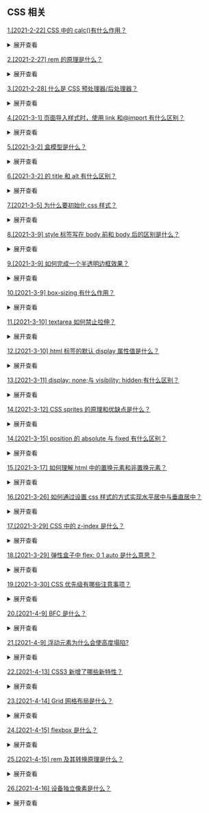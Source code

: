 ## CSS 相关

[1.[2021-2-22] CSS 中的 calc()有什么作用？](https://github.com/HJY-xh/plantTrees/issues/6)

<details>
<summary>展开查看</summary>
<pre>
calc使得开发者能够使用四则运算表达式来填写CSS属性。
px、%、em等不同单位的数值均可参与计算，浏览器会进行自动转换。
注意：当使用calc的时候，运算符号左右需要有空格，否则属性不生效。例如：width: calc(100% - 30px)。
</pre>
</details>

[2.[2021-2-27] rem 的原理是什么？ ](https://github.com/HJY-xh/plantTrees/issues/16)

<details>
<summary>展开查看</summary>
<pre>
在做响应式布局的时候，通过调整HTML的字体大小，页面上所有使用rem单位的元素都会做相应的调整。
</pre>
</details>

[3.[2021-2-28] 什么是 CSS 预处理器/后处理器？ ](https://github.com/HJY-xh/plantTrees/issues/17)

<details>
<summary>展开查看</summary>
<pre>
预处理器（例如，Less、Sass、stylus)是用来把Sass或Less预编译成CSS的工具，增强了CSS代码的复用性。它有层级、mixin、变量、循环、函数等，具有很方便的UI组件模块化开发能力，能极大地提高工作效率。
后处理器（例如PostCSS）通常被视为在完成的样式表中根据CSS规范处理CSS,让其更有效，目前最常做的是给CSS属性添加浏览器私有前缀，解决跨浏览器的兼容性问题。
</pre>
</details>

[4.[2021-3-1] 页面导入样式时，使用 link 和@import 有什么区别？](https://github.com/HJY-xh/plantTrees/issues/19)

<details>
<summary>展开查看</summary>
<pre>
答案一：
-   link 是 XHTML 标签，除了加载 CSS 外，还可以定义 RSS 等其他事务；@import 属于 CSS 范畴，只能加载 CSS。
-   link 引用 CSS 时，在页面载入时同时加载；@import 需要页面网页完全载入以后加载。因此会出现一开始没有 css 样式，闪烁一下出现样式后的页面(网速慢的情况下)。
-   link 是 XHTML 标签，无兼容问题；@import 是在 CSS2.1 提出的，低版本的浏览器不支持。
-   link 支持使用 Javascript 控制 DOM 去改变样式；而@import 不支持。

答案二：

-   link 是 HTML 方式， @import 是 CSS 方式
-   link 最大限度支持并行下载，@import 过多嵌套导致串行下载，出现 FOUC
-   link 可以通过 rel="alternate stylesheet"指定候选样式
-   浏览器对 link 支持早于@import，可以使用@import 对老浏览器隐藏样式
-   @import 必须在样式规则之前，可以在 css 文件中引用其他文件
总体来说：link 优于@import
</pre>
</details>

[5.[2021-3-2] 盒模型是什么？](https://github.com/HJY-xh/plantTrees/issues/23)

<details>
<summary>展开查看</summary>
<pre>
盒模型的组成，由里向外content,padding,border,margin.

在 IE 盒子模型中，width 表示 content+padding+border 这三个部分的宽度

在标准的盒子模型中，width 指 content 部分的宽度

box-sizing 的使用

-   box-sizing: content-box 是 W3C 盒子模型
-   box-sizing: border-box 是 IE 盒子模型

box-sizing 的默认属性是 **content-box**

</pre>
</details>

[6.[2021-3-2] <img>的 title 和 alt 有什么区别？](https://github.com/HJY-xh/plantTrees/issues/24)

<details>
<summary>展开查看</summary>
<pre>
- alt属性，是`<img>`的特有属性，是图片内容的等价描述，用于图片无法加载时显示或读屏器阅读图片（帮助盲人了解图片内容）。可提图片高可访问性，除了纯装饰图片外都必须设置有意义的值，搜索引擎会重点分析。
- title属性，是鼠标覆盖时显示的文字，其他一些标签也可以使用。例如：base，basefont，head，html，meta，param，script
</pre>
</details>

[7.[2021-3-5] 为什么要初始化 css 样式？](https://github.com/HJY-xh/plantTrees/issues/30)

<details>
<summary>展开查看</summary>
<pre>
因为浏览器的兼容问题，不同浏览器对有些标签的默认值是不同的，如果没对CSS初始化往往会出现浏览器之间的页面显示差异。 当然，初始化样式会对SEO有一定的影响，但鱼和熊掌不可兼得，但力求影响最小的情况下初始化。
</pre>
</details>

[8.[2021-3-9] style 标签写在 body 前和 body 后的区别是什么？](https://github.com/HJY-xh/plantTrees/issues/40)

<details>
<summary>展开查看</summary>
<pre>

-   答案一
    **渲染机制**的区别。在 body 前是已经把样式解析一遍，到了对应标签直接渲染样式，显示快；在 body 后是浏览器已经把标签解析了，但基于没有样式，显示的不完全。在把 body 后的样式表扫描后，成为真正的样式。速度会慢，尤其遇到大型网站，效果更差。这都是基于浏览器从上而下的浏览机制导致的。

-   答案二
    首先要明确一点，即浏览器以逐行方式对 html 文档进行解析的。
    -   写在 body 标签前利于浏览器逐步渲染：
              resources downloading->CSSOM+DOM->RenderTree(composite)->Layout->paint
    -   写在 body 标签后：
              可能会导致 FOUC (Flash of Unstyled Content)无样式内容闪烁问题。根据浏览器的解析机制，当解析到写在尾部的样式表（外联或写在 style 标签）会导致浏览器停止之前的渲染，等待加载且解析样式表完成之后重新渲染，也就是说 CSS 未完全加载前，会先渲染显示已经解析的 HTML 内容，然后 CSS 完全加载完成后，再次渲染。

</pre>
</details>

[9.[2021-3-9] 如何完成一个半透明边框效果？](https://github.com/HJY-xh/plantTrees/issues/42)

<details>
<summary>展开查看</summary>
<pre>
很多人会想到：

```
border: 10px solid hsla(0,0%,100%,.5);
background: white;
```

很可惜，出来的效果是这样的：

![img](https://github.com/HJY-xh/plantTrees/blob/master/Image/%E8%AF%84%E8%AE%BA%E5%8C%BA%E5%9B%BE%E7%89%87/issues_75/uri.png)

**_为什么呢？_**
因为默认情况下，背景会延伸到边框所在的区域下层。我们所做的事情并没有让 body 的背景从半透明白色边框处透上来，而是在半透明白色边框处透出了这个容器自己的纯白实色背景，这实际上得到的效果跟纯白实色的边框看起来完全一样。

在 CSS 2.1 中，这就是背景的工作原理。我们只能接受它并且向前看。谢天谢地，从背景与边框（第三版）http://w3.org/TR/css3-background开始，我们可以通过 `background-clip` 属性来调整上述默认行为所带来的不便。这个属性的初始值是 `border-box`，意味着背景会被元素的 `border box`（边框的外沿框）裁切掉。如果不希望背景侵入边框所在的范围，我们要做的就是把它的值设为 `padding-box`，这样浏览器就会用内边距的外沿来把背景裁切掉。即：

```
border: 10px solid hsla(0,0%,100%,.5);
background: white;
background-clip: padding-box;
```

效果如下：

![](https://github.com/HJY-xh/plantTrees/blob/master/Image/%E8%AF%84%E8%AE%BA%E5%8C%BA%E5%9B%BE%E7%89%87/issues_42/Transparent_border_after.PNG)

</pre>
</details>

[10.[2021-3-9] box-sizing 有什么作用？](https://github.com/HJY-xh/plantTrees/issues/43)

<details>
<summary>展开查看</summary>
<pre>

box-sizing 属性可以用来调整如下表现：

-   `content-box` 它是默认值。如果设置一个元素的宽为 100px，那么这个元素的内容区就是 100px，此时任何边框、内边距的宽度都会增加到最后绘制出来的元素宽度中
-   `border-box`该属性将元素的边框和内边距的值包含进 width。即如果设置一个元素的宽为 100px，那么这 100px 包含该元素的 border 和 padding，内容区的实际宽度为 width 减去 border 和 padding 值。大多数情况下，这使得更容易设定一个元素的宽高。

</pre>
</details>

[11.[2021-3-10] textarea 如何禁止拉伸？](https://github.com/HJY-xh/plantTrees/issues/45)

<details>
<summary>展开查看</summary>
<pre>
使用 CSS 样式可以避免拉伸:
```css
textarea {
  resize: none;
}
```
</pre>
</details>

[12.[2021-3-10] html 标签的默认 display 属性值是什么？](https://github.com/HJY-xh/plantTrees/issues/46)

<details>
<summary>展开查看</summary>
<pre>
block
</pre>
</details>

[13.[2021-3-11] display: none;与 visibility: hidden;有什么区别？](https://github.com/HJY-xh/plantTrees/issues/48)

<details>
<summary>展开查看</summary>
<pre>

相同点：它们都能让元素不可见

区别：

-   `display:none;`会让元素完全从渲染树中消失，渲染的时候不占据任何空间；`visibility: hidden;`不会让元素从渲染树消失，渲染时元素继续占据空间，只是内容不可见
-   `display: none;`是非继承属性，子孙节点消失由于元素从渲染树消失造成，通过修改子孙节点属性无法显示；`visibility: hidden;` 是继承属性，子孙节点由于继承了 `hidden` 而消失，通过设置 `visibility: visible;`，可以让子孙节点显示
-   修改常规流中元素的 `display` 通常会造成文档重排。修改 `visibility` 属性只会造成本元素的重绘
-   读屏器不会读取 `display: none;` 元素内容；会读取 `visibility: hidden;` 元素内容

</pre>
</details>

[14.[2021-3-12] CSS sprites 的原理和优缺点是什么？](https://github.com/HJY-xh/plantTrees/issues/51)

<details>
<summary>展开查看</summary>
<pre>

**_1. 简介_**

CSS Sprites 在国内很多人叫 css 精灵，是一种网页图片应用处理方式。它允许将一个页面涉及到的所有零星图片都包含到一张大图中， 利用 CSS 的 `background-image`、`background- repeat`、`background-position` 的组合进行背景定位， 访问页面时避免图片载入缓慢的现象。

**_2. 优点_**

-   CSS Sprites 能很好地减少网页的 http 请求，从而大大的提高页面的性能，这是 CSS Sprites 最大的优点，也是其被广泛传播和应用的主要原因；

-   CSS Sprites 能减少图片的字节；

-   CSS Sprites 解决了网页设计师在图片命名上的困扰，只需对一张集合的图片命名，不需要对每一个小图片进行命名，从而提高了网页制作效率；

-   CSS Sprites 只需要修改一张或少量图片的颜色或样式来改变整个网页的风格；

**_3. 缺点_**

-   图片合并麻烦：图片合并时，需要把多张图片有序的合理的合并成一张图片，并留好足够的空间防止版块出现不必要的背景；

-   图片适应性差：在高分辨的屏幕下自适应页面，若图片不够宽会出现背景断裂；

-   图片定位繁琐：开发时需要通过工具测量计算每个背景单元的精确位置；

-   可维护性差：页面背景需要少许改动，可能要修改部分或整张已合并的图片，进而要改动 css。在避免改动图片的前提下，又只能（最好）往下追加图片，但这样增加了图片字节；

</pre>
</details>

[14.[2021-3-15] position 的 absolute 与 fixed 有什么区别？](https://github.com/HJY-xh/plantTrees/issues/59)

<details>
<summary>展开查看</summary>
<pre>
共同点：
- 改变行内元素的呈现方式，display被置为block
- 让元素脱离普通流，不占据空间
- 默认会覆盖到非定位元素上

不同点：
absolute 的”根元素“是可以设置的，而 fixed 的”根元素“固定为浏览器窗口。当你滚动网页，fixed 元素与浏览器窗口之间的距离是不变的。

</pre>
</details>

[15.[2021-3-17] 如何理解 html 中的置换元素和非置换元素？](https://github.com/HJY-xh/plantTrees/issues/62)

<details>
<summary>展开查看</summary>
<pre>

### **什么是置换元素？**

一个 `内容` 不受 CSS 视觉格式化模型控制，CSS 渲染模型并不考虑对此内容的渲染，且元素本身一般拥有固有尺寸（宽度，高度，宽高比）的元素，被称之为置换元素。

### **什么是非置换元素？**

w3c 并没有给出明确的非置换元素的解释，但能确定的是除置换元素之外，所有的元素都是非置换元素。

### 行内级置换和非置换元素的**宽度**定义

对于行内级`非置换`元素，宽度设置是不适用的。
对于行内级`置换`元素来说，其宽度的设置需遵循以下几点：

-   若宽高的计算值都为 `auto` 且元素有固有宽度，则 `width` 的使用值为该固有宽度；

```
典型的例子是：拥有默认宽高的 input 当宽度的计算值为auto时，则宽度使用值为其默认的固有宽度
```

-   若宽度的计算值为 `auto` 且高度有 `非auto` 的计算值，并且元素有固有宽高比，则 `width` 的使用值为 `高度使用值 * 固有宽高比`；

```
典型的例子：img 当只定义了其高度值时，其宽度将会根据固有宽高比进行等比设置
```

-   除此之外，当 `width` 的计算值为 `auto` 时，则宽度的使用值为 `300px`

```
典型的例子：比如iframe, canvas
```

其它类型的置换元素，其宽度的定义都参照行内置换元素的定义。

### 行内级置换和非置换元素的**高度**定义

对于行内级非置换元素，高度设置是不适用的。
对于行内级置换元素来说，其高度的设置需遵循以下几点：

-   若宽高的计算值都为 `auto` 且元素有固有高度，则 `height` 的使用值为该固有高度；
-   若高度的计算值为 `auto` 且元素有固有高度，则 `height` 的使用值为该固有高度；
-   若高度的计算值为 `auto` 且宽度有 `非auto` 的计算值，并且元素有固有宽高比，则 `height` 的使用值为：`宽度使用值 / 固有宽高比`；
-   若高度的计算值为 `auto` 且上述条件完全不符，则 `height` 的使用值 不能大于 150px，且宽度不能大于长方形高度的 2 倍。

其它类型的置换元素，其高度的定义都参照行内置换元素的定义。

</pre>
</details>

[16.[2021-3-26] 如何通过设置 css 样式的方式实现水平居中与垂直居中？](https://github.com/HJY-xh/plantTrees/issues/86)

<details>
<summary>展开查看</summary>
<pre>

### 1. 水平居中

-   inline 元素：text-align: center
-   block 元素：margin: auto
-   absolute 元素：left: 50% + margin-left 负宽度 1/2

### 2. 垂直居中

-   inline 元素：line-height 的值等于 height 的值
-   absolute 元素：top: 50% + margin-top 负高度 1/2 （需知道元素高度）
-   absolute 元素：transform(-50%, -50%) （不需知道元素高度，但有兼容性问题）
-   absolute 元素：top, left, bottom, right = 0 + margin: auto （不需知道元素高度，且无兼容性问题）

</pre>
</details>

[17.[2021-3-29] CSS 中的 z-index 是什么？](https://github.com/HJY-xh/plantTrees/issues/93)

<details>
<summary>展开查看</summary>
<pre>

当网页上出现多个由绝对定位（position:absolute）或固定定位（position:fixed）所产生的浮动层时，必然就会产生一个问题，就是当这些层的位置产生重合时，谁在谁的上面呢？或者说谁看得见、谁看不见呢？这时候就可以通过设置 z-index 的值来解决，这个值较大的就在上面，较小的在下面。

```
z-index的意思就是在z轴的顺序，如果说网页是由x轴和y轴所决定的一个平面，那么z轴就是垂直于屏幕的一条虚拟坐标轴，浮动层就在这个坐标轴上，那么它们的顺序号就决定了谁上谁下了
```

</pre>
</details>

[18.[2021-3-29] 弹性盒子中 flex: 0 1 auto 是什么意思？](https://github.com/HJY-xh/plantTrees/issues/97)

<details>
<summary>展开查看</summary>
<pre>
三个参数分别对应的是 flex-grow, flex-shrink 和 flex-basis，默认值为0 1 auto。

flex-grow: 0; // 增长比例，子项合计宽度小于容器宽度，需要根据每个子项设置的此属性比例对剩下的长度进行分配
flex-shrink: 1; // 回缩比例，子项合计宽度大于容器宽度，需要根据每个子项设置的此属性比例对多出的长度进行分配
flex-basis: auto; // 设置了宽度跟宽度走，没设置宽度跟内容实际宽度走

看个 🌰

```html
<!DOCTYPE html>
<html lang="en">
	<head>
		<meta charset="UTF-8" />
		<meta name="viewport" content="width=device-width, initial-scale=1.0" />
		<title>Document</title>
		<style>
			.container1 {
				width: 600px;
				height: 300px;
				display: flex;
			}
			.left1 {
				flex: 1 2 300px;
				background: #eaeaea;
			}
			.right1 {
				flex: 2 1 400px;
				background: #33ddee;
			}
			.container2 {
				width: 900px;
				height: 300px;
				display: flex;
			}
			.left2 {
				flex: 1 2 300px;
				background: #eaeaea;
			}
			.right2 {
				flex: 2 1 400px;
				background: #33ddee;
			}
		</style>
	</head>
	<body>
		<div class="container1">
			<div class="left1"></div>
			<div class="right1"></div>
		</div>
		<div class="container2">
			<div class="left2"></div>
			<div class="right2"></div>
		</div>
	</body>
</html>
```

分析 container1： 1.先确定看 flex-grow 还是 flex-shrink：父级宽度(600)<子集宽度之和(`300 + 400 = 700`)，因此子集需要收缩，收缩比`2:1` 2.收缩总量：`700 - 600 = 100`；权重计算:`2 * 300 + 1 * 400 = 1000`，left 最终宽：`300 - 100 * 2 * 300 / 1000 = 240`；right 最终宽度：`400 - 100 * 2 * 300 / 1000 = 360`

分析 container2： 1.先确定看 flex-grow 还是 flex-shrink：父级宽度(900)>子集宽度之和(`300 + 400 = 700`)，因此子集需要扩张，扩张比`1:2` 2.扩张总量：`900 - 700 = 200`；left 最终宽：`300 + 200 * 1 /（1+2) = 366`；right 最终宽度：`400 + 200 * 2 /（1+2） = 533`

</pre>
</details>

[19.[2021-3-30] CSS 优先级有哪些注意事项？](https://github.com/HJY-xh/plantTrees/issues/100)

<details>
<summary>展开查看</summary>
<pre>

-   每个选择器都有权值，权值越大越优先
-   继承的样式优先级低于自身指定样式
-   ！important 优先级最高 js 也无法修改
-   权值相同时，靠近元素的样式优先级高 顺序为内联样式表（标签内部）> 内部样式表（当前文件中）> 外部样式表（外部文件中）

</pre>
</details>

[20.[2021-4-9] BFC 是什么？](https://github.com/HJY-xh/plantTrees/issues/130)

<details>
<summary>展开查看</summary>
<pre>

> BFC 是 Block Formatting Context，也就是块级格式化上下文，是用于布局块级盒子的一块渲染区域。

简单来说，BFC 实际上是一块区域，在这块区域中遵循一定的规则，有一套独特的渲染规则。

文档流其实分为普通流、定位流和浮动流和三种，普通流其实就是指 BFC 中的 FC，也即格式化上下文。

-   普通流：元素按照其在 HTML 中的先后位置从上到下、从左到右布局，在这个过程中，行内元素水平排列，直到当行被占满然后换行，块级元素则会被渲染为完整的一个新行。

-   格式化上下文：页面中的一块渲染区域，有一套渲染规则，决定了其子元素如何布局，以及和其他元素之间的关系和作用。

使用 BFC 的几个注意点：

-   BFC 区域内的元素外边距会发生重叠
-   BFC 区域内的元素不会与浮动元素重叠
-   计算 BFC 区域的高度时，浮动元素也参与计算
-   BFC 区域就相当于一个容器，内部的元素不会影响到外部，同样外部的元素也不会影响到内部

BFC 的应用场景：

-   清除浮动：父元素设置`overflow: hidden`触发 BFC 实现清除浮动，防止父元素高度塌陷，后面的元素被覆盖，实现文字环绕等等。
-   消除相邻元素垂直方向的边距重叠：第二个子元素套一层，并设置 overflow: hidden，构建 BFC 使其不影响外部元素。
-   消除父子元素边距重叠，父元素设置`overflow: hidden`

下列方式会创建块格式化上下文：

-   根元素（）
-   浮动元素（元素的 float 不是 none）
-   绝对定位元素（元素的 position 为 absolute 或 fixed）
-   行内块元素（元素的 display 为 inline-block）
-   表格单元格（元素的 display 为 table-cell，HTML 表格单元格默认为该值）
-   表格标题（元素的 display 为 table-caption，HTML 表格标题默认为该值）
-   匿名表格单元格元素（元素的 display 为 table、table-row、 table-row-group、table-header-group、table-footer-group（分别是 HTML table、row、tbody、thead、tfoot 的默认属性）或 inline-table）
-   overflow 计算值(Computed)不为 visible 的块元素
-   display 值为 flow-root 的元素
-   contain 值为 layout、content 或 paint 的元素
-   弹性元素（display 为 flex 或 inline-flex 元素的直接子元素）
-   网格元素（display 为 grid 或 inline-grid 元素的直接子元素）
-   多列容器（元素的 column-count 或 column-width (en-US) 不为 auto，包括 column-count 为 1）
-   column-span 为 all 的元素始终会创建一个新的 BFC，即使该元素没有包裹在一个多列容器中

</pre>
</details>

[21.[2021-4-9] 浮动元素为什么会使高度塌陷?](https://github.com/HJY-xh/plantTrees/issues/131)

<details>
<summary>展开查看</summary>
<pre>

导致高度塌陷的原因 在文档流中，父元素的高度默认是被子元素所撑开的，也就是说子元素有多高，父元素就有多高。

但是当为子元素设置浮动以后，子元素将完全脱离文档流，脱离文档流后子元素将无法撑起父元素的高度， 由于父元素的高度塌陷后，父元素下面的元素就会向上移动，这样将会导致整个页面的布局混乱。

</pre>
</details>

[22.[2021-4-13] CSS3 新增了哪些新特性？](https://github.com/HJY-xh/plantTrees/issues/139)

<details>
<summary>展开查看</summary>
<pre>

### 一、选择器

`CSS3` 中新增了一些选择器：

| 选择器           | 说明                                                                                          |
| ---------------- | --------------------------------------------------------------------------------------------- |
| E[attr^=“xxx”]   | 选择元素 E，其中 E 元素的 attr 属性是以 xxx 开头的任何字符                                    |
| E[attr$=“xxx”]   | 选择元素 E，其中 E 元素的 attr 属性是以 xxx 结尾的任何字符                                    |
| E[attr*=“xxx”]   | 选择元素 E，其中 E 元素的 attr 属性是包含 xxx 的任何字符                                      |
| E:first-child    | 选择父元素下的第一个子元素（该子元素类型为 E，以下类同）                                      |
| E:last-child     | 选择父元素下的最后一个子元素                                                                  |
| E:nth-child(n)   | 选择父元素下的第 n 个子元素或奇偶元素，n 取值有 3 种：数字、odd 和 even，其中 n 从 1 开始     |
| E:only-child     | 选择父元素下唯一的子元素，该父元素只有一个子元素                                              |
| E:first-of-type  | 选择父元素下的第一个 E 类型的子元素                                                           |
| E:last-of-type   | 选择父元素下的最后一个 E 类型的子元素                                                         |
| E:nth-of-type(n) | 选择父元素下的第 n 个 E 类型的子元素或奇偶元素，n 取值有 3 种：数字、odd 和 even，n 从 1 开始 |
| E:only-of-type   | 选择父元素下唯一的 E 类型的子元素，该父元素可以有多个子元素                                   |
| :focus           | 定义元素获取焦点时使用的样式                                                                  |
| ::selection      | 定义页面中被选中文本的样式                                                                    |
| :checked         | 定义单选框或复选框被选中时的样式（兼容性差）                                                  |
| :enabled         | 定义表单元素“可用”时的样式                                                                    |
| :disabled        | 定义表单元素“不可用”时的样式                                                                  |
| :read-write      | 定义表单元素“可读写”时的样式                                                                  |
| :read-only       | 定义表单元素“只读”时的样式                                                                    |
| :root            | 选择 HTML 页面的根元素                                                                        |
| :empty           | 选择一个“不包含任何子元素和内容”的元素                                                        |
| :target          | 选取页面中的某一个 target 元素                                                                |
| :not()           | 选取某一个元素之外的所有元素                                                                  |

### 二、新样式

### **边框**

`CSS3`新增了三个 边框属性，分别是：

-   border-radius：创建圆角边框
-   box-shadow：为元素添加阴影
-   border-image：使用图片来绘制边框

**box-shadow**

设置元素阴影，设置属性如下：

-   水平阴影
-   垂直阴影
-   模糊距离（虚实）
-   阴影尺寸（影子大小）
-   阴影颜色
-   内/外阴影

其中水平阴影和垂直阴影是必须设置的

### **背景**

新增了几个关于背景的属性，分别是`background-clip`、`background-origin`、`background-size`、`background-break`
**background-clip**

用于确定背景画区，有以下几种可能的属性：

-   background-clip: border-box; 背景从 border 开始显示
-   background-clip: padding-box; 背景从 padding 开始显示
-   background-clip: content-box; 背景从 cotent 区域开始显示
-   background-clip: no-clip; 默认属性，等同于 border-box

通常情况，背景都是覆盖整个元素的，利用这个属性可以设定背景颜色或图片的覆盖范围

**background-origin**

当我们设置背景图片时，图片是会以左上角对齐，但是是以`border`的左上角对齐还是以`padding`的左上角或者`content`的左上角对齐? `border-origin`正是用来设置这个的：

-   background-origin: border-box; 从 border 开始计算 background-position
-   background-origin: padding-box; 从 padding 开始计算 background-position
-   background-origin: content-box; 从 content 开始计算 background-position

**background-size**
`background-size`属性常用来调整背景图片的大小，主要用于设定图片本身。有以下可能的属性：

-   background-size: contain; 缩小图片以适合元素（维持像素长宽比）
-   background-size: cover; 扩展元素以填补元素（维持像素长宽比）
-   background-size: 100px 100px; 缩小图片至指定的大小
-   background-size: 50% 100%; 缩小图片至指定的大小，百分比是相对包含元素的尺寸

**background-break**

元素可以被分成几个独立的盒子（如使内联元素 span 跨越多行），`background-break` 属性用来控制背景怎样在这些不同的盒子中显示

-   background-break: continuous; 默认值。忽略盒之间的距离（也就是像元素没有分成多个盒子，依然是一个整体一样）
-   background-break: bounding-box; 把盒之间的距离计算在内；
-   background-break: each-box; 为每个盒子单独重绘背景

### **文字**

**word-wrap**

语法：`word-wrap: normal | break-word`

-   normal：使用浏览器默认的换行
-   break-all：允许在单词内换行

**text-overflow**
`text-overflow`设置或检索当当前行超过指定容器的边界时如何显示，属性有两个值选择：

-   clip：修剪文本
-   ellipsis：显示省略符号来代表被修剪的文本

**text-shadow**
`text-shadow`可向文本应用阴影。能够规定水平阴影、垂直阴影、模糊距离，以及阴影的颜色

**text-decoration**

CSS3 里面开始支持对文字的更深层次的渲染，具体有三个属性可供设置：

-   text-fill-color：设置文字内部填充颜色
-   text-stroke-color：设置文字边界填充颜色
-   text-stroke-width：设置文字边界宽度

### **颜色**

`CSS3`新增了新的颜色表示方式`rgba`与`hsla`

-   rgba 分为两部分，rgb 为颜色值，a 为透明度
-   hsla 分为四部分，h 为色相，s 为饱和度，l 为宽度，a 为透明度

### 三、transition 过渡

`transition`属性可以被指定为一个或多个`CSS`属性的过渡效果，多个属性之间用逗号进行分隔，必须规定两项内容：

-   过渡效果
-   持续时间

语法如下：

transition: css 属性，花费时间，效果曲线（默认 ease），延迟时间（默认 0）

### 四、transform 转换

`transform`属性允许你旋转，缩放，倾斜或平移给定元素

`transform-origin`：转换元素的位置（围绕哪个点进行转换），默认值为`(x, y, z) : (50%, 50%, 0)`

使用方式：

-   transform: translate(120px, 50%)：位移
-   transform: scale(2, 0.5)：缩放
-   transform: rotate(0.5turn)：旋转
-   transform: skew(30deg, 20deg)：倾斜

### 五、animation 动画

动画这个平常用的也很多，主要是做一个预设的动画。和一些页面交互的动画效果，结果和过渡应该一样，让页面不会那么生硬

animation 也有很多的属性：

-   animation-name：动画名称
-   animation-duration：动画持续时间
-   animation-timing-functino：动画时间函数
-   animation-delay：动画延迟时间
-   animation-iteration-count：动画执行次数，可以设置为一个整数，也可以设置为 infinite
-   animation-direction：动画执行方向
-   animation-paly-state：动画播放状态
-   animation-fill-mode：动画填充模式

### 六、渐变

颜色渐变是指在两个颜色之间平稳的过渡，`CSS3`渐变包括：

-   linear-gradient：线性渐变
    `background-image: linear-gradient(direction, color-stop1, color-stop2, ...);`
-   radial-gradient：径向渐变
    `linear-gradient(0deg, red, green);`

### 七、其他

除此之外，还包括 flex 弹性布局、Grid 栅格布局、多列布局、媒体查询、混合模式等等......

</pre>
</details>

[23.[2021-4-14] Grid 网格布局是什么？](https://github.com/HJY-xh/plantTrees/issues/144)

<details>
<summary>展开查看</summary>
<pre>

### 一、是什么

`Grid` 布局即网格布局，是一个**二维**的布局方式，由纵横相交的两组网格线形成的框架性布局结构，能够同时处理行与列

擅长将一个页面划分为几个主要区域，以及定义这些区域的大小、位置、层次等关系

![img](https://github.com/HJY-xh/plantTrees/blob/master/Image/%E8%AF%84%E8%AE%BA%E5%8C%BA%E5%9B%BE%E7%89%87/issues_144/1.png)

设置`display:grid/inline-grid`的元素就是网格布局容器，这样就能触发浏览器渲染引擎的网格布局算法

```
<div class="container">
    <div class="item item-1">
        <p class="sub-item"></p>
 </div>
    <div class="item item-2"></div>
    <div class="item item-3"></div>
</div>
```

上述代码实例中，`.container`元素就是网格布局容器，`.item`元素就是网格的项目，由于网格元素只能是容器的顶层子元素，所以`p`元素并不是网格元素

网格线，即划分网格的线：
![img](https://github.com/HJY-xh/plantTrees/blob/master/Image/%E8%AF%84%E8%AE%BA%E5%8C%BA%E5%9B%BE%E7%89%87/issues_144/2.png)
上图是一个 **2 x 3** 的网格，共有**3 根**水平网格线和**4 根**垂直网格线

### 二、属性

`Grid`布局属性可分为两大类：

-   容器属性
-   项目属性

### 容器属性：

**display 属性**

-   display：grid 则该容器是一个块级元素

-   display: inline-grid 则容器元素为行内元素

**gird-template-colums 属性，grid-template-rows 属性**

-   `grid-template-columns` 属性设置列宽
-   `grid-template-rows` 属性设置行高

```
.wrapper{
  display: gird;
  /* 声明了三列，宽度分别为 200px 200px 200px */
  grid-template-columns: 200px 200px 200px;
  grid-gap: 5px;
  /* 声明了两行，行高分别为 50px 50px */
  grid-template-rows: 50px 50 px;
}
```

以上表示固定列宽为 200px 200px 200px，行高为 50px 50px
上述代码可以看到重复写单元格宽高，通过 **repeat()** 函数，可以简写重复的值

-   第一个参数是重复的次数
-   第二个参数是重复的值

```
.wrapper {
  display: grid;
  grid-template-columns: repeat(3, 200px);
  grid-gap: 5px;
  grid-template-rows:repeat(2, 50px);
}
```

除了上述的`repeat`关键字，还有：

-   auto-fill：自动填充，让一行（或者一列）中尽可能容纳更多的单元格
    `grid-template-columns： repeat(auto-fill, 200px)`
    表示列宽是 200px，但列的数量是不固定的，只要浏览器能够容纳下，就可以放置元素

-   fr：片段，为了方便表示比例关系
    `grid-template-columns: 200px 1fr 2fr`
    表示第一个列宽为 200px，后面剩余的宽度分为两部分，宽度分别为剩余宽度的 1/3 和 2/3

-   minmax：产生一个长度范围，表示长度就在这个范围之中都可以应用到网格项目中。第一个参数是最小值，第二个参数是最大值
    `minmax(100px, 1fr)` 表示列宽不小于 100px，不大于 1fr

-   auto：浏览器自己决定长度
    `grid-template-columns：100px auto 100px`
    表示第一、第三列为 100px，中间由浏览器决定长度

**grid-row-gap 属性，grid-column-gap 属性，grid-gap 属性**
`grid-row-gap`属性、`grid-column-gap`属性分别设置行间距和列间距，`grid-gap`属性是两者的简写形式
`grid-row-gap: 10px` 表示行间距是 10px
`grid-column-gap: 20px` 表示列间距是 20px
`grid-gap: 10px 20px` 等同上述两个属性

**grid-template-areas 属性**
用于定义区域，一个区域由一个或者多个单元格组成

```
.container{
  display: grid;
  grid-template-columns: 100px 100px 100px;
  grid-template-rows: 100px 100px 100px;
  grid-template-areas: ' a b c'
                       ' d e f'
                       ' g h i';
}
```

上述代码先划分出 9 个单元格，然后将其定名为 a 到 i 的九个区域，分别对应这九个单元格。
多个单元格合并为一个区域的写法如下：

```
grid-template-areas: ' a a a'
                     ' b b b'
                     ' c c c';
```

上面代码将 9 个单元格分为 a、b、c 三个区域
如果某些区域不需要利用，则使用“点”（`.`）表示

**grid-auto-flow 属性**
划分网格以后，容器的子元素会按照顺序，自动放置在每一个网格。
顺序就是由`grid-auto-flow`决定，默认为行，代表“先行后列”，即先填满第一行，再开始放入第二行
![img](https://github.com/HJY-xh/plantTrees/blob/master/Image/%E8%AF%84%E8%AE%BA%E5%8C%BA%E5%9B%BE%E7%89%87/issues_144/3.png)
当修改成`column`后，放置变为如下：
![img](https://github.com/HJY-xh/plantTrees/blob/master/Image/%E8%AF%84%E8%AE%BA%E5%8C%BA%E5%9B%BE%E7%89%87/issues_144/4.png)

**justify-items 属性，align-items 属性，place-items 属性**
`justify-items`属性设置单元格的内容的水平位置（左中右）
`align-items`属性设置单元格的垂直位置（上中下）
两者属性的值完全相同

```
.container{
  justify-items: start | end | center | stretch;
  align-items: start | end | center | stretch;
}
```

属性对应如下：

-   start：对齐单元格的起始边缘
-   end：对齐单元格的结束边缘
-   center：单元格内部居中
-   stretch：拉伸，占满单元格的整个宽度（默认值）
    `place-items`属性是`align-items`属性和`justify-items`属性的合并简写形式

**justify-content 属性，align-content 属性，place-content 属性**
`justify-content`属性是整个内容区域在容器里面的水平位置（左中右），`align-content`属性是整个内容区域的垂直位置（上中下）

```
.container {
  justify-content: start | end | center | stretch | space-around | space-between | space-evenly;
  align-content: start | end | center | stretch | space-around | space-between | space-evenly;
}
```

两个属性的写法完全相同，都可以取下面这些值：

-   start：对齐容器的起始边框
-   end：对齐容器的结束边框
-   center：容器内部居中

![img](https://github.com/HJY-xh/plantTrees/blob/master/Image/%E8%AF%84%E8%AE%BA%E5%8C%BA%E5%9B%BE%E7%89%87/issues_144/5.png)

-   space-around：每个项目两侧的间隔相等。所以，项目之间的间隔比项目容器边框的间隔大一倍
-   space-between：项目与项目的间隔相等，项目与容器边框之间没有间隔
-   space-evenly：项目与项目的间隔相等，项目与容器边框之间也是同样长度的间隔
-   stretch：项目大小没有指定时，拉伸占据整个网络容器
    ![img](https://github.com/HJY-xh/plantTrees/blob/master/Image/%E8%AF%84%E8%AE%BA%E5%8C%BA%E5%9B%BE%E7%89%87/issues_144/6.png)

**grid-auto-columns 属性和 grid-auto-rows 属性**
有时候，一些项目的指定位置，在现有网格的外部，就会产生显示网格和隐式网格
比如网格只有 3 列，但是某一个项目指定在第 5 行，这时，浏览器会自动生成多余的网格，以便放置项目。超出的部分就是隐式网格
而`grid-auto-rows`与`grid-auto-columns`就是专门用于指定隐式网格的宽高

关于项目属性，有如下;
**grid-column-start 属性、grid-column-end 属性、grid-row-start 属性以及 grid-row-end 属性**
指定网格项目所在的四个边框，分别定位在哪根网络线，从而指定项目的位置

-   grid-column-start 属性：左边框所在的垂直网络线
-   grid-column-end 属性：右边框所在的垂直网格线
-   grid-row-start 属性：上边框所在的水平网格线
-   grid-row-end 属性：下边框所在的水平网格线

👇 举个例子 🌰：

```
<style>
   #container{
       display: grid;
       grid-template-columns: 100px 100px 100px;
       grid-template-rows: 100px 100px 100px;
   }
   .item-1 {
       grid-column-start: 2;
       grid-column-end: 4;
   }
</style>

<div id="container">
   <div class="item item-1">1</div>
   <div class="item item-2">2</div>
   <div class="item item-3">3</div>
</div>
```

通过设置`grid-column`属性，指定 1 号项目的左边框是第二根垂直网格线，右边框是第四根垂直网格线
![img](https://github.com/HJY-xh/plantTrees/blob/master/Image/%E8%AF%84%E8%AE%BA%E5%8C%BA%E5%9B%BE%E7%89%87/issues_144/7.png)

**grid-area 属性**
`grid-area`属性指定项目放在哪一个区域

```
.item-1 {
  grid-area: e;
}
```

意思为将 1 号项目位于`e`区域

与上述讲到的`grid-template-areas`搭配使用

**justify-self 属性、align-self 属性以及 place-self 属性**
`justify-self`属性设置单元格内容的水平位置（左中右），跟`justify-items`属性的用法完全一致，但只作用于单个项目。
`align-self`属性设置单元格内容的垂直位置（上中下），跟`align-items`属性的用法完全一致，也是只作用于单个项目

```

.item {
  justify-self: start | end | center | stretch;
  align-self: start | end | center | stretch;
}
```

这两个属性都可以取下面四个值。

-   start：对齐单元格的起始边缘。
-   end：对齐单元格的结束边缘。
-   center：单元格内部居中。
-   stretch：拉伸，占满单元格的整个宽度（默认值）

### 三、应用场景

`Grid`是一个强大的布局，如一些常见的 CSS 布局，如居中，两列布局，三列布局等等是很容易实现的。
总体兼容性还不错，但在 IE 10 以下不支持
目前，`Grid`布局在手机端支持还不算太友好

</pre>
</details>

[24.[2021-4-15] flexbox 是什么？](https://github.com/HJY-xh/plantTrees/issues/149)

<details>
<summary>展开查看</summary>
<pre>

### 一、是什么

`Flexible Box` 简称 `flex`，意为”弹性布局”，可以简便、完整、响应式地实现各种页面布局

采用 Flex 布局的元素，称为`flex`容器`container`

它的所有子元素自动成为容器成员，称为`flex`项目`item`

![img](https://github.com/HJY-xh/plantTrees/blob/master/Image/%E8%AF%84%E8%AE%BA%E5%8C%BA%E5%9B%BE%E7%89%87/issues_149/1.png)

容器中默认存在两条轴，主轴和交叉轴，呈 90 度关系。项目默认沿主轴排列，通过`flex-direction`来决定主轴的方向

每根轴都有起点和终点，这对于元素的对齐非常重要

### 二、属性

关于`flex`常用的属性，可划分为容器属性和容器成员属性
**容器属性**有：

-   flex-direction
-   flex-wrap
-   flex-flow
-   justify-content
-   align-items
-   align-content

### flex-direction

决定主轴的方向（项目排列方向）

```
.container{
  flex-direction: row | row-reverse | column | column-reverse;
}
```

属性对应如下：

-   row（默认值）：主轴为水平方向，起点在左端
-   row-reverse：主轴为水平方向，起点在右端
-   column：主轴为垂直方向，起点在上沿
-   column-reverse：主轴为垂直方向，起点在下沿

![img](https://github.com/HJY-xh/plantTrees/blob/master/Image/%E8%AF%84%E8%AE%BA%E5%8C%BA%E5%9B%BE%E7%89%87/issues_149/2.png)

### flex-wrap

弹性元素永远沿主轴排列，那么如果主轴排不下，通过`flex-wrap`决定容器内项目是否可换行

```
.container{
  flex-wrap: nowrap | wrap | wrap-reverse;
}
```

属性对应如下：

-   nowrap（默认值）：不换行
-   wrap：换行，第一行在上方
-   wrap-reverse：换行，第一行在下方

默认情况是不换行，但这里也不会任由元素直接溢出容器，会涉及到元素的弹性伸缩

### flex-flow

是`flex-direction`属性和`flex-wrap`属性的简写形式，默认值为`row nowrap`

```
.box {
  flex-flow: <flex-direction> || <flex-wrap>;
}
```

### justify-content

定义了项目在主轴上的对齐方式

```
.box{
  justify-content: flex-start | flex-end | center | space-between | space-around;
}
```

属性对应如下：

-   flex-start（默认值）：左对齐
-   flex-end：右对齐
-   center：居中
-   space-between：两端对齐，项目之间的间隔都相等
-   space-around：两个项目两侧间隔相等

![img](https://github.com/HJY-xh/plantTrees/blob/master/Image/%E8%AF%84%E8%AE%BA%E5%8C%BA%E5%9B%BE%E7%89%87/issues_149/3.png)

### align-items

定义项目在交叉轴上如何对齐

```
.box{
  align-items: flex-start | flex-end | center | baseline | stretch;
}
```

属性对应如下：

-   flex-start：交叉轴的起点对齐
-   flex-end：交叉轴的终点对齐
-   center：交叉轴的中点对齐
-   baseline: 项目的第一行文字的基线对齐
-   stretch（默认值）：如果项目未设置高度或设为 auto，将占满整个容器的高度

### align-content

定义了多根轴线的对齐方式。如果项目只有一根轴线，该属性不起作用

```
.box {
    align-content: flex-start | flex-end | center | space-between | space-around | stretch;
}
```

属性对应如下：

-   flex-start：与交叉轴的起点对齐
-   flex-end：与交叉轴的终点对齐
-   center：与交叉轴的中点对齐
-   space-between：与交叉轴两端对齐，轴线之间的间隔平均分布
-   space-around：每根轴线两侧的间隔都相等。所以，轴线之间的间隔比轴线与边框的间隔大一倍
-   stretch（默认值）：轴线占满整个交叉轴

![img](https://github.com/HJY-xh/plantTrees/blob/master/Image/%E8%AF%84%E8%AE%BA%E5%8C%BA%E5%9B%BE%E7%89%87/issues_149/4.png)

**容器成员属性**如下：

-   order
-   flex-grow
-   flex-shrink
-   flex-basis
-   flex
-   align-self

### order

定义项目的排列顺序。数值越小，排列越靠前，默认为 0

```
.item{
  order: <integer>;
}
```

### flex-grow

当容器设为`flex-wrap: nowrap;`不换行的时候，容器宽度有不够分的情况，弹性元素会根据`flex-grow`来决定定义项目的放大比例（容器宽度 > 元素总宽度时如何伸展）
默认为`0`，即如果存在剩余空间，也不放大

```
.item{
  flex-grow: <number>;
}
```

如果所有项目的`flex-grow`属性都为 1，则它们将等分剩余空间（如果有的话）

![img](https://github.com/HJY-xh/plantTrees/blob/master/Image/%E8%AF%84%E8%AE%BA%E5%8C%BA%E5%9B%BE%E7%89%87/issues_149/5.png)

如果一个项目的`flex-grow`属性为 2，其他项目都为 1，则前者占据的剩余空间比其他项多一倍

![img](https://github.com/HJY-xh/plantTrees/blob/master/Image/%E8%AF%84%E8%AE%BA%E5%8C%BA%E5%9B%BE%E7%89%87/issues_149/6.png)

弹性容器的宽度正好等于元素宽度总和，无多余宽度，此时无论`flex-grow`是什么值都不会生效

### flex-shrink

定义了项目的缩小比例（容器宽度<元素总宽度时如何收缩），默认为 1，即如果空间不足，该项目将缩小

```
.item {
    flex-shrink: <number>; /* default 1 */
}
```

如果所有项目的`flex-shrink`属性都为**1**，当空间不足时，都将等比例缩小

如果一个项目的`flex-shrink`属性为**0**，其他项目都为**1**，则空间不足时，前者不缩小

![img](https://github.com/HJY-xh/plantTrees/blob/master/Image/%E8%AF%84%E8%AE%BA%E5%8C%BA%E5%9B%BE%E7%89%87/issues_149/7.png)

### flex-basis

设置的是元素在主轴上的初始尺寸，所谓的初始尺寸就是元素在`flex-grow`和`flex-shrink`生效前的尺寸
浏览器根据这个属性，计算主轴是否有多余空间，默认值为`auto`，即项目的本来大小，如设置了`width`则元素尺寸由`width/height`决定（主轴方向），没有设置则由内容决定

```
.item{
  flex-basis: <length> | auto; /* default auto*/
}
```

当设置为 0 的时候，会根据内容撑开
它可以设为跟`width`或`height`属性一样的值（如 350px），则项目将占据固定空间

### flex

`flex`属性是`flex-grow`、`flex-shrink`和`flex-basis`的简写，默认值为`0 1 auto`

```
.item{
  flex: none | [ <'flex-grow'> <'flex-shrink'>? || <'flex-basis'>]
}
```

一些属性有：

-   flex: 1 = flex: 1 1 0%
-   flex: 2 = flex: 2 1 0%
-   flex: auto = flex: 1 1 auto
-   flex: none = flex: 0 0 auto，常用于固定尺寸不伸缩
    `flex: 1`和`flex: auto`的区别，可以归结于`flex-basis: 0`和`flex-basis: auto`的区别

当设置为 0 时（绝对弹性元素），此时相当于告诉`flex-grow`和`flex-shrink`在伸缩的时候不需要考虑我的尺寸

当设置为`auto`时（相对弹性元素），此时则需要在伸缩时将元素尺寸纳入考虑

注意：建议优先使用这个属性，而不是单独写三个分离的属性，因为浏览器会推算相关值

**align-self**
允许单个项目有与其他项目不一样的对齐方式，可覆盖`align-items`属性

默认值为`auto`，表示继承父元素的`align-items`属性，如果没有父元素，则等同于`stretch`

![img](https://github.com/HJY-xh/plantTrees/blob/master/Image/%E8%AF%84%E8%AE%BA%E5%8C%BA%E5%9B%BE%E7%89%87/issues_149/8.png)

### 三、应用场景

我们能够通过`flex`简单粗暴的实现元素水平垂直方向的居中，以及在两栏三栏自适应布局中通过`flex`完成，这里就不再展开代码的演示

包括现在在移动端、小程序这边的开发，都建议使用`flex`进行布局

</pre>
</details>

[25.[2021-4-15] rem 及其转换原理是什么？](https://github.com/HJY-xh/plantTrees/issues/150)

<details>
<summary>展开查看</summary>
<pre>

rem 是 CSS3 新增的相对长度单位，是指相对于根元素 html 的 font-size 计算值的大小。

默认根元素的 font-size 都是 16px 的。如果想要设置 12px 的字体大小也就是 12px/16px = 0.75rem。

由于 px 是相对固定单位，因此字号大小无法随着浏览器进行缩放，rem 直接相对于根元素 html，避开层级关系，移动端新型浏览器对其支持较好。

</pre>
</details>

[26.[2021-4-16] 设备独立像素是什么？](https://github.com/HJY-xh/plantTrees/issues/152)

<details>
<summary>展开查看</summary>
<pre>

**设备独立像素（Device Independent Pixel）**：与设备无关的逻辑像素，代表可以通过程序控制使用的虚拟像素，是一个总体概念，包括了 CSS 像素

在 javaScript 中可以通过`window.screen.width/ window.screen.height` 查看

比如我们会说“电脑屏幕在 2560x1600 分辨率下不适合玩游戏，我们把它调为 1440x900 ，这里的“分辨率”（非严谨说法）指的就是**设备独立像素**

一个设备独立像素里可能包含 1 个或者多个物理像素点，包含的越多则屏幕看起来越清晰。
至于为什么出现设备独立像素这种虚拟像素单位概念，👇 下面举个例子 🌰：

📱iPhone 3GS 和 📱iPhone 4/4s 的尺寸都是 3.5 寸，但 📱iPhone 3GS 的分辨率是 320x480，📱iPhone 4/4s 的分辨率是 640x960

这意味着，📱iPhone 3GS 有 320 个物理像素，📱iPhone 4/4s 有 640 个物理像素

如果我们按照真实的物理像素进行布局，比如说我们按照 320 物理像素进行布局，到了 640 物理像素的手机上就会有一半的空白，为了避免这种问题，就产生了虚拟像素单位

我们统一 📱iPhone 3GS 和 📱 iPhone 4/4s 都是 320 个虚拟像素，只是在 iPhone 3GS 上，最终 1 个虚拟像素换算成 1 个物理像素，在 📱 iphone 4s 中，1 个虚拟像素最终换算成 2 个物理像素

至于 1 个虚拟像素被换算成几个物理像素，这个数值我们称之为**设备像素比**，也就是下面介绍的`dpr`

`dpr`
dpr（device pixel ratio），设备像素比，代表设备独立像素到设备像素的转换关系，在`JavaScript`中可以通过 `window.devicePixelRatio` 获取

计算公式如下：
**DPR = 设备像素 / 设备独立像素**

当设备像素比为 1:1 时，使用 1（1×1）个设备像素显示 1 个 CSS 像素

当设备像素比为 2:1 时，使用 4（2×2）个设备像素显示 1 个 CSS 像素

当设备像素比为 3:1 时，使用 9（3×3）个设备像素显示 1 个 CSS 像素

如下图所示：

![1](https://github.com/HJY-xh/plantTrees/blob/master/Image/%E8%AF%84%E8%AE%BA%E5%8C%BA%E5%9B%BE%E7%89%87/issues_152/1.png)

当`dpr`为 3，那么`1px`的`CSS`像素宽度对应`3px`的物理像素的宽度，`1px`的`CSS`像素高度对应`3px`的物理像素高度

</pre>
</details>
